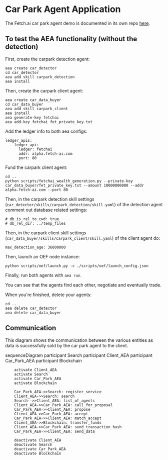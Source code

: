 # Car Park Agent Application

The Fetch.ai car park agent demo is documented in its own repo [here](https://github.com/fetchai/carpark_agent).


## To test the AEA functionality (without the detection)


First, create the carpark detection agent:
```
aea create car_detector
cd car_detector
aea add skill carpark_detection
aea install
```

Then, create the carpark client agent:
```
aea create car_data_buyer
cd car_data_buyer
aea add skill carpark_client
aea install
aea generate-key fetchai
aea add-key fetchai fet_private_key.txt
```

Add the ledger info to both aea configs:
```
ledger_apis:
  - ledger_api:
      ledger: fetchai
      addr: alpha.fetch-ai.com
      port: 80
```

Fund the carpark client agent:
```
cd ..
python scripts/fetchai_wealth_generation.py --private-key car_data_buyer/fet_private_key.txt --amount 10000000000 --addr alpha.fetch-ai.com --port 80
```

Then, in the carpark detection skill settings (`car_detector/skills/carpark_detection/skill.yaml`) of the detection agent comment out database related settings:
```
# db_is_rel_to_cwd: true
# db_rel_dir: ../temp_files
```

Then, in the carpark client skill settings (`car_data_buyer/skills/carpark_client/skill.yaml`) of the client agent do:
```
max_detection_age: 36000000
```

Then, launch an OEF node instance:
```
python scripts/oef/launch.py -c ./scripts/oef/launch_config.json
```

Finally, run both agents with `aea run`.

You can see that the agents find each other, negotiate and eventually trade.

When you're finished, delete your agents:
```
cd ..
aea delete car_detector
aea delete car_data_buyer
```
## Communication
This diagram shows the communication between the various entities as data is successfully sold by the car park agent to the client. 

<div class="mermaid">
    sequenceDiagram
        participant Search
        participant Client_AEA
        participant Car_Park_AEA
        participant Blockchain
    
        activate Client_AEA
        activate Search
        activate Car_Park_AEA
        activate Blockchain
        
        Car_Park_AEA->>Search: register_service
        Client_AEA->>Search: search
        Search-->>Client_AEA: list_of_agents
        Client_AEA->>Car_Park_AEA: call_for_proposal
        Car_Park_AEA->>Client_AEA: propose
        Client_AEA->>Car_Park_AEA: accept
        Car_Park_AEA->>Client_AEA: match_accept
        Client_AEA->>Blockchain: transfer_funds
        Client_AEA->>Car_Park_AEA: send_transaction_hash
        Car_Park_AEA->>Client_AEA: send_data
        
        deactivate Client_AEA
        deactivate Search
        deactivate Car_Park_AEA
        deactivate Blockchain
</div>

<br />



